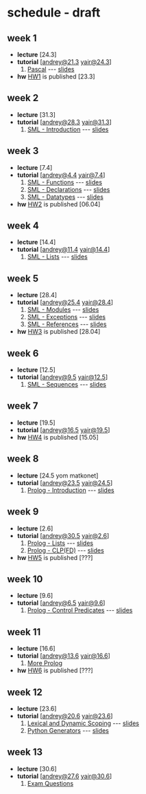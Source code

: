# schedule - draft

## week 1

* **lecture** \[24.3\]
* **tutorial** \[andrey@21.3 yair@24.3\]
    1. [Pascal](Tutorials/pascal/overview.md) --- [slides](Tutorials/pdfs/pascal-overview.pdf)
* **hw** [HW1](https://docs.google.com/document/d/1jiazWRVat8_s6h3Dlg7mN0f1PccZ8X5yDYZRdbFBcPI) is published \[23.3\]

## week 2

* **lecture** \[31.3\]
* **tutorial** \[andrey@28.3 yair@31.3\]
    1. [SML - Introduction](Tutorials/sml/introduction.md) --- [slides](Tutorials/pdfs/sml-introduction.pdf)

## week 3

* **lecture** \[7.4\]
* **tutorial** \[andrey@4.4 yair@7.4\]
    1. [SML - Functions](Tutorials/sml/functions.md) --- [slides](Tutorials/pdfs/sml-functions.pdf)
    2. [SML - Declarations](Tutorials/sml/declarations.md) --- [slides](Tutorials/pdfs/sml-declarations.pdf)
    3. [SML - Datatypes](Tutorials/sml/datatypes.md) --- [slides](Tutorials/pdfs/sml-datatypes.pdf)
* **hw** [HW2](https://docs.google.com/document/d/1515_nIyx8Z2J_2niRnyCpaAUuN9iSzOC8m0chZQXICU) is published \[06.04\]

## week 4

* **lecture** \[14.4\]
* **tutorial** \[andrey@11.4 yair@14.4\]
    1. [SML - Lists](Tutorials/sml/lists.md) --- [slides](Tutorials/pdfs/sml-lists.pdf)

## week 5

* **lecture** \[28.4\]
* **tutorial** \[andrey@25.4 yair@28.4\]
    1. [SML - Modules](Tutorials/sml/modules.md) --- [slides](Tutorials/pdfs/sml-modules.pdf)
    2. [SML - Exceptions](Tutorials/sml/exceptions.md) --- [slides](Tutorials/pdfs/sml-exceptions.pdf)
    3. [SML - References](Tutorials/sml/refs.md) --- [slides](Tutorials/pdfs/sml-refs.pdf)
* **hw** [HW3](https://docs.google.com/document/d/1o20_nNenOnypc5re7Ih4uGSzpd-IEpg1OyaEl8sJmpI) is published \[28.04\]

## week 6

* **lecture** \[12.5\]
* **tutorial** \[andrey@9.5 yair@12.5\]
    1. [SML - Sequences](Tutorials/sml/sequences.md) --- [slides](Tutorials/pdfs/sml-sequences.pdf)

## week 7

* **lecture** \[19.5\]
* **tutorial** \[andrey@16.5 yair@19.5\]
* **hw** [HW4](https://docs.google.com/document/d/1EV14_TWFmun95uDO93XW-2lmSouWvOn1scTEZsVlE1E) is published \[15.05\]

## week 8

* **lecture** \[24.5 yom matkonet\]
* **tutorial** \[andrey@23.5 yair@24.5\]
    1. [Prolog - Introduction](Tutorials/prolog/introduction.md) --- [slides](Tutorials/pdfs/prolog-introduction.pdf)

## week 9

* **lecture** \[2.6\]
* **tutorial** \[andrey@30.5 yair@2.6\]
    1. [Prolog - Lists](Tutorials/prolog/lists.md) --- [slides](Tutorials/pdfs/prolog-lists.pdf)
    2. [Prolog - CLP(FD)](Tutorials/prolog/clp.md) --- [slides](Tutorials/pdfs/prolog-clp.pdf)
* **hw** [HW5](???) is published \[???\]

## week 10

* **lecture** \[9.6\]
* **tutorial** \[andrey@6.5 yair@9.6\]
    1. [Prolog - Control Predicates](Tutorials/prolog/control-predicates.md) --- [slides](Tutorials/pdfs/prolog-control-predicates.pdf)

## week 11

* **lecture** \[16.6\]
* **tutorial** \[andrey@13.6 yair@16.6\]
    1. [More Prolog](???)
* **hw** [HW6](???) is published \[???\]

## week 12

* **lecture** \[23.6\]
* **tutorial** \[andrey@20.6 yair@23.6\]
    1. [Lexical and Dynamic Scoping](Tutorials/theory/scoping.md) --- [slides](Tutorials/pdfs/theory-scoping.pdf)
    2. [Python Generators](Tutorials/python/generators.md) --- [slides](Tutorials/pdfs/slides/python-generators.pdf)

## week 13

* **lecture** \[30.6\]
* **tutorial** \[andrey@27.6 yair@30.6\]
    1. [Exam Questions](Tutorials/pdfs/slides/exam-questions.pdf)
